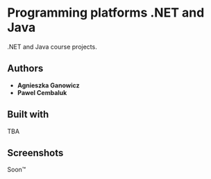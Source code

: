 # Programming platforms .NET and Java
.NET and Java course projects.

## Authors

* **Agnieszka Ganowicz**
* **Pawel Cembaluk**

## Built with

TBA

## Screenshots

Soon™
